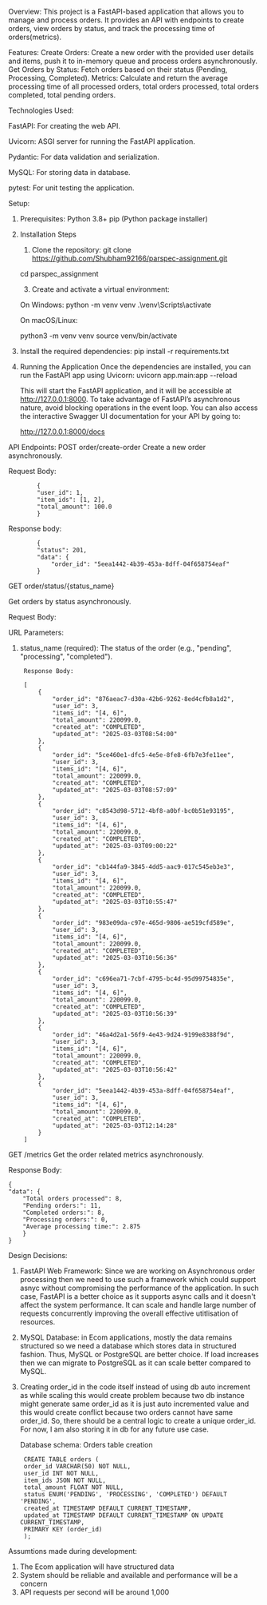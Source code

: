 Overview:
This project is a FastAPI-based application that allows you to manage and process orders. It provides an API with endpoints to create orders, view orders by status, and track the processing time of orders(metrics).

Features:
Create Orders: Create a new order with the provided user details and items, push it to in-memory queue and process orders asynchronously.
Get Orders by Status: Fetch orders based on their status (Pending, Processing, Completed).
Metrics: Calculate and return the average processing time of all processed orders, total orders processed, total orders completed, total pending orders.

Technologies Used:

FastAPI: For creating the web API.

Uvicorn: ASGI server for running the FastAPI application.

Pydantic: For data validation and serialization.

MySQL: For storing data in database.

pytest: For unit testing the application.

Setup:
1. Prerequisites:
    Python 3.8+
    pip (Python package installer)

2. Installation Steps
    1. Clone the repository:
    git clone https://github.com/Shubham92166/parspec-assignment.git

    cd parspec_assignment

    3. Create and activate a virtual environment:
   
    On Windows:
    python -m venv venv
    .\venv\Scripts\activate

   On macOS/Linux:

    python3 -m venv venv
    source venv/bin/activate

3. Install the required dependencies:
    pip install -r requirements.txt

4. Running the Application
    Once the dependencies are installed, you can run the FastAPI app using Uvicorn:
    uvicorn app.main:app --reload

    This will start the FastAPI application, and it will be accessible at http://127.0.0.1:8000. To take advantage of FastAPI’s asynchronous nature, avoid blocking operations in the event loop. You can also access the interactive Swagger UI documentation for your API by going to:

    http://127.0.0.1:8000/docs


API Endpoints:
    POST order/create-order
    Create a new order asynchronously.
    
Request Body:
        
            {
            "user_id": 1,
            "item_ids": [1, 2],
            "total_amount": 100.0
            }
    
Response body:
    
            {
            "status": 201,
            "data": {
                "order_id": "5eea1442-4b39-453a-8dff-04f658754eaf"
            }

GET order/status/{status_name}
    
Get orders by status asynchronously.

Request Body:

URL Parameters:
1. status_name (required): The status of the order (e.g., "pending", "processing", "completed").

        Response Body:

        [
            {
                "order_id": "876aeac7-d30a-42b6-9262-8ed4cfb8a1d2",
                "user_id": 3,
                "items_id": "[4, 6]",
                "total_amount": 220099.0,
                "created_at": "COMPLETED",
                "updated_at": "2025-03-03T08:54:00"
            },
            {
                "order_id": "5ce460e1-dfc5-4e5e-8fe8-6fb7e3fe11ee",
                "user_id": 3,
                "items_id": "[4, 6]",
                "total_amount": 220099.0,
                "created_at": "COMPLETED",
                "updated_at": "2025-03-03T08:57:09"
            },
            {
                "order_id": "c8543d98-5712-4bf8-a0bf-bc0b51e93195",
                "user_id": 3,
                "items_id": "[4, 6]",
                "total_amount": 220099.0,
                "created_at": "COMPLETED",
                "updated_at": "2025-03-03T09:00:22"
            },
            {
                "order_id": "cb144fa9-3845-4dd5-aac9-017c545eb3e3",
                "user_id": 3,
                "items_id": "[4, 6]",
                "total_amount": 220099.0,
                "created_at": "COMPLETED",
                "updated_at": "2025-03-03T10:55:47"
            },
            {
                "order_id": "983e09da-c97e-465d-9806-ae519cfd589e",
                "user_id": 3,
                "items_id": "[4, 6]",
                "total_amount": 220099.0,
                "created_at": "COMPLETED",
                "updated_at": "2025-03-03T10:56:36"
            },
            {
                "order_id": "c696ea71-7cbf-4795-bc4d-95d99754835e",
                "user_id": 3,
                "items_id": "[4, 6]",
                "total_amount": 220099.0,
                "created_at": "COMPLETED",
                "updated_at": "2025-03-03T10:56:39"
            },
            {
                "order_id": "46a4d2a1-56f9-4e43-9d24-9199e8388f9d",
                "user_id": 3,
                "items_id": "[4, 6]",
                "total_amount": 220099.0,
                "created_at": "COMPLETED",
                "updated_at": "2025-03-03T10:56:42"
            },
            {
                "order_id": "5eea1442-4b39-453a-8dff-04f658754eaf",
                "user_id": 3,
                "items_id": "[4, 6]",
                "total_amount": 220099.0,
                "created_at": "COMPLETED",
                "updated_at": "2025-03-03T12:14:28"
            }
        ]

GET /metrics
    Get the order related metrics asynchronously.

Response Body:

    {
    "data": {
        "Total orders processed": 8,
        "Pending orders:": 11,
        "Completed orders:": 8,
        "Processing orders:": 0,
        "Average processing time:": 2.875
        }
    }

Design Decisions:


1. FastAPI Web Framework: Since we are working on Asynchronous order processing then we need to use such a framework which could support asnyc without compromising the performance of the application. In such case, FastAPI is a better choice as it supports async calls and it doesn't affect the system performance. It can scale and handle large number of requests concurrently improving the overall effective utitlisation of resources.

2. MySQL Database: in Ecom applications, mostly the data remains structured so we need a database which stores data in structured fashion. Thus, MySQL or PostgreSQL are better choice. If load increases then we can migrate to PostgreSQL as it can scale better compared to MySQL.

3. Creating order_id in the code itself instead of using db auto increment as while scaling this would create problem because two db instance might generate same order_id as it is just auto incremented value and this would create conflict because two orders cannot have same order_id. So, there should be a central logic to create a unique order_id. For now, I am also storing it in db for any future use case.

    Database schema:
    Orders table creation

        CREATE TABLE orders (
        order_id VARCHAR(50) NOT NULL,
        user_id INT NOT NULL,
        item_ids JSON NOT NULL,
        total_amount FLOAT NOT NULL,
        status ENUM('PENDING', 'PROCESSING', 'COMPLETED') DEFAULT 'PENDING',
        created_at TIMESTAMP DEFAULT CURRENT_TIMESTAMP,
        updated_at TIMESTAMP DEFAULT CURRENT_TIMESTAMP ON UPDATE CURRENT_TIMESTAMP,
        PRIMARY KEY (order_id)
        );

Assumtions made during development:
1. The Ecom application will have structured data
2. System should be reliable and available and performance will be a concern
3. API requests per second will be around 1,000  


